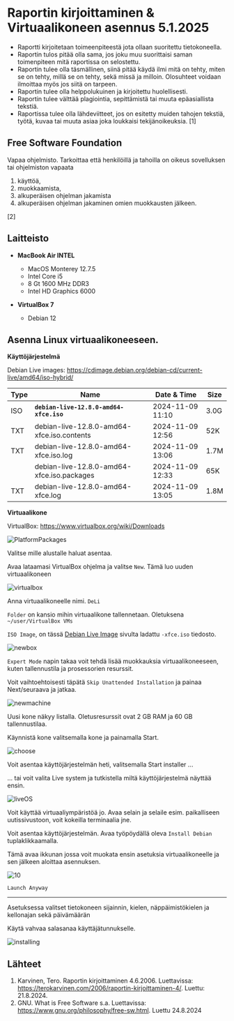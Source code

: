 # Raportin kirjoittaminen & Virtuaalikoneen asennus 5.1.2025

- Raportti kirjoitetaan toimeenpiteestä jota ollaan suoritettu tietokoneella.
- Raportin tulos pitää olla sama, jos joku muu suorittaisi saman toimenpiteen mitä raportissa on selostettu.
- Raportin tulee olla täsmällinen, siinä pitää käydä ilmi mitä on tehty, miten se on tehty, millä se on tehty, sekä missä ja milloin. Olosuhteet voidaan ilmoittaa myös jos siitä on tarpeen.
- Raportin tulee olla helppolukuinen ja kirjoitettu huolellisesti.
- Raportin tulee välttää plagiointia, sepittämistä tai muuta epäasiallista tekstiä.
- Raportissa tulee olla lähdeviitteet, jos on esitetty muiden tahojen tekstiä, työtä, kuvaa tai muuta asiaa joka loukkaisi tekijänoikeuksia. [1]

## Free Software Foundation

Vapaa ohjelmisto. Tarkoittaa että henkilöillä ja tahoilla on oikeus sovelluksen tai ohjelmiston vapaata 
1. käyttöä, 
2. muokkaamista, 
3. alkuperäisen ohjelman jakamista 
4. alkuperäisen ohjelman jakaminen omien muokkausten jälkeen. 

[2]

## Laitteisto

- **MacBook Air INTEL**
    - MacOS Monterey 12.7.5
    - Intel Core i5
    - 8 Gt 1600 MHz DDR3
    - Intel HD Graphics 6000

- **VirtualBox 7**
    - Debian 12

## Asenna Linux virtuaalikoneeseen. 

**Käyttöjärjestelmä**

Debian Live images: https://cdimage.debian.org/debian-cd/current-live/amd64/iso-hybrid/


| Type | Name                                         | Date & Time         | Size |
|------|----------------------------------------------|----------------------|------|
| ISO  | **`debian-live-12.8.0-amd64-xfce.iso`**            | 2024-11-09 11:10     | 3.0G |
| TXT  | debian-live-12.8.0-amd64-xfce.iso.contents    | 2024-11-09 12:56     | 52K  |
| TXT  | debian-live-12.8.0-amd64-xfce.iso.log        | 2024-11-09 13:06     | 1.7M |
|      | debian-live-12.8.0-amd64-xfce.iso.packages   | 2024-11-09 12:33     | 65K  |
| TXT  | debian-live-12.8.0-amd64-xfce.log            | 2024-11-09 13:05     | 1.8M |

**Virtuaalikone**

VirtualBox: https://www.virtualbox.org/wiki/Downloads

![PlatformPackages](laksu/downl_virtualBox.png)

Valitse mille alustalle haluat asentaa.

Avaa lataamasi VirtualBox ohjelma ja valitse `New`. Tämä luo uuden virtuaalikoneen

![virtualbox](laksu/newVirtualB.png)

Anna virtuaalikoneelle nimi. `DeLi`

`Folder` on kansio mihin virtuaalikone tallennetaan. Oletuksena `~/user/VirtualBox VMs`

`ISO Image`, on tässä [Debian Live Image](https://cdimage.debian.org/debian-cd/current-live/amd64/iso-hybrid/) sivulta ladattu `-xfce.iso` tiedosto.

![newbox](laksu/createVboxEnv.png)

`Expert Mode` napin takaa voit tehdä lisää muokkauksia virtuaalikoneeseen, kuten tallennustila ja prosessorien resurssit.

Voit vaihtoehtoisesti täpätä `Skip Unattended Installation` ja painaa Next/seuraava ja jatkaa.

![newmachine](laksu/newMachine.png)

Uusi kone näkyy listalla. Oletusresurssit ovat 2 GB RAM ja 60 GB tallennustilaa.

Käynnistä kone valitsemalla kone ja painamalla Start.

![choose](laksu/installe.png)

Voit asentaa käyttöjärjestelmän heti, valitsemalla Start installer ...

... tai voit valita Live system ja tutkistella miltä käyttöjärjestelmä näyttää ensin.

![liveOS](laksu/debiLive.png)

Voit käyttää virtuaaliympäristöä jo. Avaa selain ja selaile esim. paikalliseen uutissivustoon, voit kokeilla terminaalia jne.

Voit asentaa käyttöjärjestelmän. Avaa työpöydällä oleva `Install Debian` tuplaklikkaamalla.

Tämä avaa ikkunan jossa voit muokata ensin asetuksia virtuaalikoneelle ja sen jälkeen aloittaa asennuksen.

![10](https://github.com/user-attachments/assets/e4b40c92-2fc7-4542-bd6b-5912a6a86b41)

`Launch Anyway`

---

Asetuksessa valitset tietokoneen sijainnin, kielen, näppäimistökielen ja kellonajan sekä päivämäärän

Käytä vahvaa salasanaa käyttäjätunnukselle.

![installing](laksu/installingDeb.png)

## Lähteet

1. Karvinen, Tero. Raportin kirjoittaminen 4.6.2006. Luettavissa: https://terokarvinen.com/2006/raportin-kirjoittaminen-4/. Luettu: 21.8.2024.
2. GNU. What is Free Software s.a. Luettavissa: https://www.gnu.org/philosophy/free-sw.html. Luettu 24.8.2024
